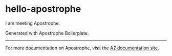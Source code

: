 # hello-apostrophe

I am meeting Apostrophe.

Generated with Apostrophe Boilerplate.

---------------

For more documentation on Apostrophe, visit the [A2 documentation site](http://apostrophecms.com).
